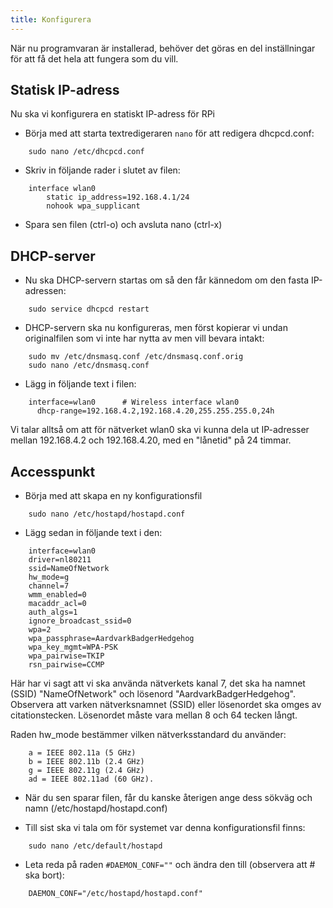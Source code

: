 ```yaml
---
title: Konfigurera
---
```

När nu programvaran är installerad, behöver det göras en del inställningar för att få det hela att fungera som du vill.

## Statisk IP-adress
Nu ska vi konfigurera en statiskt IP-adress för RPi
- Börja med att starta textredigeraren `nano` för att redigera dhcpcd.conf:

```
    sudo nano /etc/dhcpcd.conf
```

- Skriv in följande rader i slutet av filen:

```
    interface wlan0
        static ip_address=192.168.4.1/24
        nohook wpa_supplicant
```
- Spara sen filen (ctrl-o) och avsluta nano (ctrl-x)



## DHCP-server
- Nu ska DHCP-servern startas om så den får kännedom om den fasta IP-adressen:
```
    sudo service dhcpcd restart
```

- DHCP-servern ska nu konfigureras, men först kopierar vi undan originalfilen som vi inte har nytta av men vill bevara intakt:

```
    sudo mv /etc/dnsmasq.conf /etc/dnsmasq.conf.orig
    sudo nano /etc/dnsmasq.conf
```

- Lägg in följande text i filen:

```
    interface=wlan0      # Wireless interface wlan0
      dhcp-range=192.168.4.2,192.168.4.20,255.255.255.0,24h
```
Vi talar alltså om att för nätverket wlan0 ska vi kunna dela ut IP-adresser mellan 192.168.4.2 och 192.168.4.20, med en "lånetid" på 24 timmar.


## Accesspunkt
- Börja med att skapa en ny konfigurationsfil
```
    sudo nano /etc/hostapd/hostapd.conf
```

- Lägg sedan in följande text i den:

```
    interface=wlan0
    driver=nl80211
    ssid=NameOfNetwork
    hw_mode=g
    channel=7
    wmm_enabled=0
    macaddr_acl=0
    auth_algs=1
    ignore_broadcast_ssid=0
    wpa=2
    wpa_passphrase=AardvarkBadgerHedgehog
    wpa_key_mgmt=WPA-PSK
    wpa_pairwise=TKIP
    rsn_pairwise=CCMP
```
Här har vi sagt att vi ska använda nätverkets kanal 7, det ska ha namnet (SSID) "NameOfNetwork" och lösenord "AardvarkBadgerHedgehog". Observera att varken nätverksnamnet (SSID) eller lösenordet ska omges av citationstecken. Lösenordet måste vara mellan 8 och 64 tecken långt.

Raden hw_mode bestämmer vilken nätverksstandard du använder:
```
    a = IEEE 802.11a (5 GHz)
    b = IEEE 802.11b (2.4 GHz)
    g = IEEE 802.11g (2.4 GHz)
    ad = IEEE 802.11ad (60 GHz).
```

- När du sen sparar filen, får du kanske återigen ange dess sökväg och namn (/etc/hostapd/hostapd.conf)

- Till sist ska vi tala om för systemet var denna konfigurationsfil finns:

```
    sudo nano /etc/default/hostapd
```

- Leta reda på raden `#DAEMON_CONF=""` och ändra den till (observera att # ska bort):

```
    DAEMON_CONF="/etc/hostapd/hostapd.conf"
```
